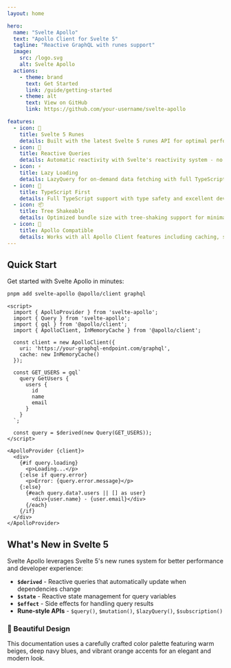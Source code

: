 ```yaml
---
layout: home

hero:
  name: "Svelte Apollo"
  text: "Apollo Client for Svelte 5"
  tagline: "Reactive GraphQL with runes support"
  image:
    src: /logo.svg
    alt: Svelte Apollo
  actions:
    - theme: brand
      text: Get Started
      link: /guide/getting-started
    - theme: alt
      text: View on GitHub
      link: https://github.com/your-username/svelte-apollo

features:
  - icon: 🚀
    title: Svelte 5 Runes
    details: Built with the latest Svelte 5 runes API for optimal performance and developer experience
  - icon: 🔄
    title: Reactive Queries
    details: Automatic reactivity with Svelte's reactivity system - no manual subscriptions needed
  - icon: ⚡
    title: Lazy Loading
    details: LazyQuery for on-demand data fetching with full TypeScript support
  - icon: 🎯
    title: TypeScript First
    details: Full TypeScript support with type safety and excellent developer experience
  - icon: 📦
    title: Tree Shakeable
    details: Optimized bundle size with tree-shaking support for minimal footprint
  - icon: 🔧
    title: Apollo Compatible
    details: Works with all Apollo Client features including caching, subscriptions, and more
---
```


## Quick Start

Get started with Svelte Apollo in minutes:

```bash
pnpm add svelte-apollo @apollo/client graphql
```

```svelte
<script>
  import { ApolloProvider } from 'svelte-apollo';
  import { Query } from 'svelte-apollo';
  import { gql } from '@apollo/client';
  import { ApolloClient, InMemoryCache } from '@apollo/client';

  const client = new ApolloClient({
    uri: 'https://your-graphql-endpoint.com/graphql',
    cache: new InMemoryCache()
  });

  const GET_USERS = gql`
    query GetUsers {
      users {
        id
        name
        email
      }
    }
  `;

  const query = $derived(new Query(GET_USERS));
</script>

<ApolloProvider {client}>
  <div>
    {#if query.loading}
      <p>Loading...</p>
    {:else if query.error}
      <p>Error: {query.error.message}</p>
    {:else}
      {#each query.data?.users || [] as user}
        <div>{user.name} - {user.email}</div>
      {/each}
    {/if}
  </div>
</ApolloProvider>
```

## What's New in Svelte 5

Svelte Apollo leverages Svelte 5's new runes system for better performance and developer experience:

- **`$derived`** - Reactive queries that automatically update when dependencies change
- **`$state`** - Reactive state management for query variables  
- **`$effect`** - Side effects for handling query results
- **Rune-style APIs** - `$query()`, `$mutation()`, `$lazyQuery()`, `$subscription()`

<div class="feature-highlight">
  <h3>🎨 Beautiful Design</h3>
  <p>This documentation uses a carefully crafted color palette featuring warm beiges, deep navy blues, and vibrant orange accents for an elegant and modern look.</p>
</div>